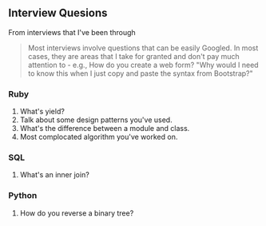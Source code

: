 ## Interview Quesions

From interviews that I've been through

> Most interviews involve questions that can be easily Googled. In most cases, they are areas that I take for granted and don't pay much attention to - e.g., How do you create a web form? "Why would I need to know this when I just copy and paste the syntax from Bootstrap?"

### Ruby

1. What's yield?
2. Talk about some design patterns you've used.
3. What's the difference between a module and class.
4. Most complocated algorithm you've worked on.

### SQL

1. What's an inner join?

### Python

1. How do you reverse a binary tree?
